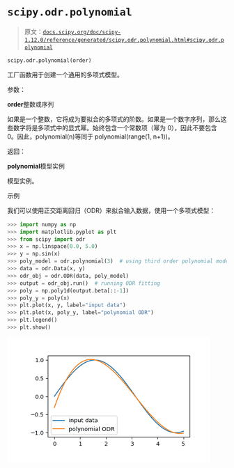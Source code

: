 # `scipy.odr.polynomial`

> 原文：[`docs.scipy.org/doc/scipy-1.12.0/reference/generated/scipy.odr.polynomial.html#scipy.odr.polynomial`](https://docs.scipy.org/doc/scipy-1.12.0/reference/generated/scipy.odr.polynomial.html#scipy.odr.polynomial)

```py
scipy.odr.polynomial(order)
```

工厂函数用于创建一个通用的多项式模型。

参数：

**order**整数或序列

如果是一个整数，它将成为要拟合的多项式的阶数。如果是一个数字序列，那么这些数字将是多项式中的显式幂。始终包含一个常数项（幂为 0），因此不要包含 0。因此，polynomial(n)等同于 polynomial(range(1, n+1))。

返回：

**polynomial**模型实例

模型实例。

示例

我们可以使用正交距离回归（ODR）来拟合输入数据，使用一个多项式模型：

```py
>>> import numpy as np
>>> import matplotlib.pyplot as plt
>>> from scipy import odr
>>> x = np.linspace(0.0, 5.0)
>>> y = np.sin(x)
>>> poly_model = odr.polynomial(3)  # using third order polynomial model
>>> data = odr.Data(x, y)
>>> odr_obj = odr.ODR(data, poly_model)
>>> output = odr_obj.run()  # running ODR fitting
>>> poly = np.poly1d(output.beta[::-1])
>>> poly_y = poly(x)
>>> plt.plot(x, y, label="input data")
>>> plt.plot(x, poly_y, label="polynomial ODR")
>>> plt.legend()
>>> plt.show() 
```

![../../_images/scipy-odr-polynomial-1.png](img/dd13e5669af08c93a778a1540c03a500.png)

